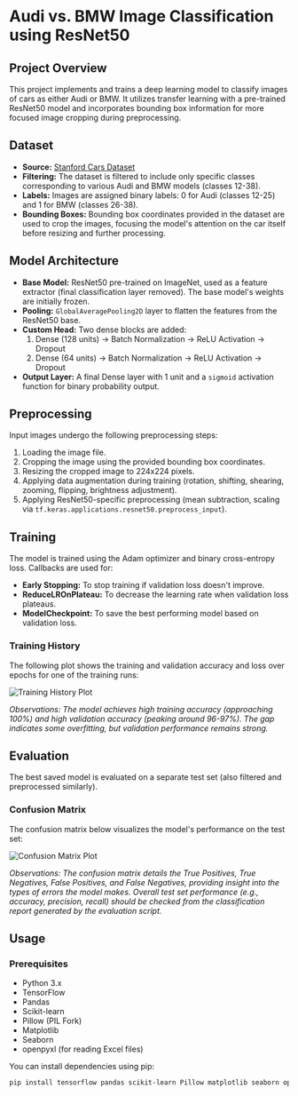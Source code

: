 # Audi vs. BMW Image Classification using ResNet50

## Project Overview

This project implements and trains a deep learning model to classify images of cars as either Audi or BMW. It utilizes transfer learning with a pre-trained ResNet50 model and incorporates bounding box information for more focused image cropping during preprocessing.

## Dataset

-   **Source:** [Stanford Cars Dataset](http://ai.stanford.edu/~jkrause/cars/car_dataset.html)
-   **Filtering:** The dataset is filtered to include only specific classes corresponding to various Audi and BMW models (classes 12-38).
-   **Labels:** Images are assigned binary labels: 0 for Audi (classes 12-25) and 1 for BMW (classes 26-38).
-   **Bounding Boxes:** Bounding box coordinates provided in the dataset are used to crop the images, focusing the model's attention on the car itself before resizing and further processing.

## Model Architecture

-   **Base Model:** ResNet50 pre-trained on ImageNet, used as a feature extractor (final classification layer removed). The base model's weights are initially frozen.
-   **Pooling:** `GlobalAveragePooling2D` layer to flatten the features from the ResNet50 base.
-   **Custom Head:** Two dense blocks are added:
    1.  Dense (128 units) -> Batch Normalization -> ReLU Activation -> Dropout
    2.  Dense (64 units) -> Batch Normalization -> ReLU Activation -> Dropout
-   **Output Layer:** A final Dense layer with 1 unit and a `sigmoid` activation function for binary probability output.

## Preprocessing

Input images undergo the following preprocessing steps:
1.  Loading the image file.
2.  Cropping the image using the provided bounding box coordinates.
3.  Resizing the cropped image to 224x224 pixels.
4.  Applying data augmentation during training (rotation, shifting, shearing, zooming, flipping, brightness adjustment).
5.  Applying ResNet50-specific preprocessing (mean subtraction, scaling via `tf.keras.applications.resnet50.preprocess_input`).

## Training

The model is trained using the Adam optimizer and binary cross-entropy loss. Callbacks are used for:
-   **Early Stopping:** To stop training if validation loss doesn't improve.
-   **ReduceLROnPlateau:** To decrease the learning rate when validation loss plateaus.
-   **ModelCheckpoint:** To save the best performing model based on validation loss.

### Training History

The following plot shows the training and validation accuracy and loss over epochs for one of the training runs:

![Training History Plot](images/training_history_resnet_224_plot.png)

*Observations: The model achieves high training accuracy (approaching 100%) and high validation accuracy (peaking around 96-97%). The gap indicates some overfitting, but validation performance remains strong.*

## Evaluation

The best saved model is evaluated on a separate test set (also filtered and preprocessed similarly).

### Confusion Matrix

The confusion matrix below visualizes the model's performance on the test set:

![Confusion Matrix Plot](images/confusion_matrix_resnet_224.png)

*Observations: The confusion matrix details the True Positives, True Negatives, False Positives, and False Negatives, providing insight into the types of errors the model makes. Overall test set performance (e.g., accuracy, precision, recall) should be checked from the classification report generated by the evaluation script.*

## Usage

### Prerequisites

-   Python 3.x
-   TensorFlow
-   Pandas
-   Scikit-learn
-   Pillow (PIL Fork)
-   Matplotlib
-   Seaborn
-   openpyxl (for reading Excel files)

You can install dependencies using pip:
```bash
pip install tensorflow pandas scikit-learn Pillow matplotlib seaborn openpyxl